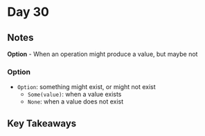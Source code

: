 # Day 30

## Notes

**Option** - When an operation might produce a value, but maybe not

### Option

- `Option`: something might exist, or might not exist
  - `Some(value)`: when a value exists
  - `None`: when a value does not exist

## Key Takeaways
